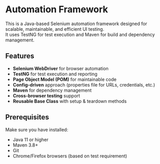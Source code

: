 # Automation Framework

This is a Java-based Selenium automation framework designed for scalable, maintainable, and efficient UI testing.  
It uses TestNG for test execution and Maven for build and dependency management.

##  Features
- **Selenium WebDriver** for browser automation  
- **TestNG** for test execution and reporting  
- **Page Object Model (POM)** for maintainable code  
- **Config-driven** approach (properties file for URLs, credentials, etc.)  
- **Maven** for dependency management  
- **Cross-browser testing** support  
- **Reusable Base Class** with setup & teardown methods  


##  Prerequisites
Make sure you have installed:
- Java 11 or higher  
- Maven 3.8+  
- Git  
- Chrome/Firefox browsers (based on test requirement)  



